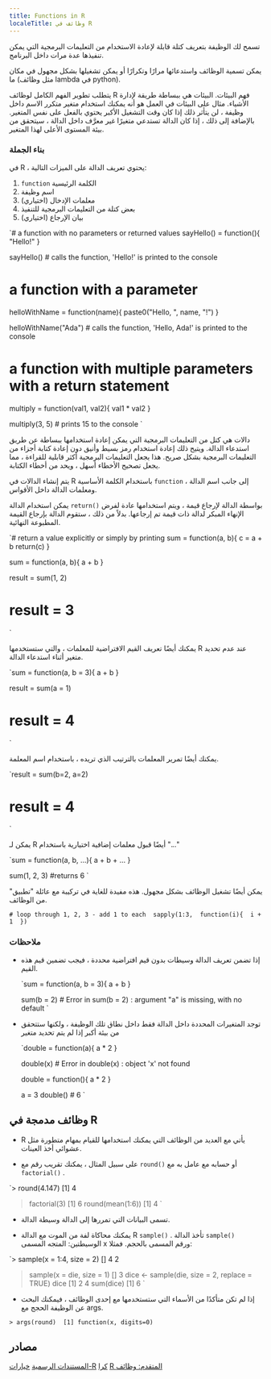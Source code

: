 ```yaml
---
title: Functions in R
localeTitle: وظائف في R
---
```

تسمح لك الوظيفة بتعريف كتلة قابلة لإعادة الاستخدام من التعليمات البرمجية التي يمكن تنفيذها عدة مرات داخل البرنامج.

يمكن تسمية الوظائف واستدعائها مرارًا وتكرارًا أو يمكن تشغيلها بشكل مجهول في مكان ما (مثل وظائف lambda في python).

يتطلب تطوير الفهم الكامل لوظائف R فهم البيئات. البيئات هي ببساطة طريقة لإدارة الأشياء. مثال على البيئات في العمل هو أنه يمكنك استخدام متغير متكرر الاسم داخل وظيفة ، لن يتأثر ذلك إذا كان وقت التشغيل الأكبر يحتوي بالفعل على نفس المتغير. بالإضافة إلى ذلك ، إذا كان الدالة تستدعي متغيرًا غير معرَّف داخل الدالة ، سيتحقق من بيئة المستوى الأعلى لهذا المتغير.

### بناء الجملة

في R ، يحتوي تعريف الدالة على الميزات التالية:

1.  `function` الكلمة الرئيسية
2.  اسم وظيفة
3.  معلمات الإدخال (اختياري)
4.  بعض كتلة من التعليمات البرمجية للتنفيذ
5.  بيان الإرجاع (اختياري)

 `# a function with no parameters or returned values 
 sayHello() = function(){ 
  "Hello!" 
 } 
 
 sayHello()  # calls the function, 'Hello!' is printed to the console 
 
 # a function with a parameter 
 helloWithName = function(name){ 
  paste0("Hello, ", name, "!") 
 } 
 
 helloWithName("Ada")  # calls the function, 'Hello, Ada!' is printed to the console 
 
 # a function with multiple parameters with a return statement 
 multiply = function(val1, val2){ 
  val1 * val2 
 } 
 
 multiply(3, 5)  # prints 15 to the console 
` 

دالات هي كتل من التعليمات البرمجية التي يمكن إعادة استخدامها ببساطة عن طريق استدعاء الدالة. ويتيح ذلك إعادة استخدام رمز بسيط وأنيق دون إعادة كتابة أجزاء من التعليمات البرمجية بشكل صريح. هذا يجعل التعليمات البرمجية أكثر قابلية للقراءة ، مما يجعل تصحيح الأخطاء أسهل ، ويحد من أخطاء الكتابة.

يتم إنشاء الدالات في R باستخدام الكلمة الأساسية `function` ، إلى جانب اسم الدالة ومعلمات الدالة داخل الأقواس.

يمكن استخدام الدالة `return()` بواسطة الدالة لإرجاع قيمة ، ويتم استخدامها عادة لفرض الإنهاء المبكر لدالة ذات قيمة تم إرجاعها. بدلاً من ذلك ، ستقوم الدالة بإرجاع القيمة المطبوعة النهائية.

 `# return a value explicitly or simply by printing 
 sum = function(a, b){ 
  c = a + b 
  return(c) 
 } 
 
 sum = function(a, b){ 
  a + b 
 } 
 
 
 result = sum(1, 2) 
 # result = 3 
` 

يمكنك أيضًا تعريف القيم الافتراضية للمعلمات ، والتي ستستخدمها R عند عدم تحديد متغير أثناء استدعاء الدالة.

 `sum = function(a, b = 3){ 
  a + b 
 } 
 
 result = sum(a = 1) 
 # result = 4 
` 

يمكنك أيضًا تمرير المعلمات بالترتيب الذي تريده ، باستخدام اسم المعلمة.

 `result = sum(b=2, a=2) 
 # result = 4 
` 

يمكن لـ R أيضًا قبول معلمات إضافية اختيارية باستخدام "..."

 `sum = function(a, b, ...){ 
  a + b + ... 
 } 
 
 sum(1, 2, 3) #returns 6 
` 

يمكن أيضًا تشغيل الوظائف بشكل مجهول. هذه مفيدة للغاية في تركيبة مع عائلة "تطبيق" من الوظائف.

 `# loop through 1, 2, 3 - add 1 to each 
 sapply(1:3, 
       function(i){ 
         i + 1 
         }) 
` 

### ملاحظات

*   إذا تضمن تعريف الدالة وسيطات بدون قيم افتراضية محددة ، فيجب تضمين قيم هذه القيم.
    
     `sum = function(a, b = 3){ 
     a + b 
     } 
     
     sum(b = 2) # Error in sum(b = 2) : argument "a" is missing, with no default 
    ` 
    
*   توجد المتغيرات المحددة داخل الدالة فقط داخل نطاق تلك الوظيفة ، ولكنها ستتحقق من بيئة أكبر إذا لم يتم تحديد متغير
    
     `double = function(a){ 
     a * 2 
     } 
     
     double(x)  # Error in double(x) : object 'x' not found 
     
     
     double = function(){ 
     a * 2 
     } 
     
     a = 3 
     double() # 6 
    ` 
    

## وظائف مدمجة في R

*   R يأتي مع العديد من الوظائف التي يمكنك استخدامها للقيام بمهام متطورة مثل عشوائي أخذ العينات.
    
*   على سبيل المثال ، يمكنك تقريب رقم مع `round()` أو حسابه مع عامل به مع `factorial()` .
    

 `> round(4.147) 
 [1] 4 
 > factorial(3) 
 [1] 6 
 > round(mean(1:6)) 
 [1] 4 
` 

*   تسمى البيانات التي تمررها إلى الدالة وسيطة الدالة.
    
*   يمكنك محاكاة لفة من الموت مع الدالة R `sample()` . تأخذ الدالة `sample()` الوسيطتين: المتجه المسمى x ورقم المسمى بالحجم. فمثلا:
    

 `> sample(x = 1:4, size = 2) 
 [] 4 2 
 > sample(x = die, size = 1) 
 [] 3 
 >dice <- sample(die, size = 2, replace = TRUE) 
 >dice 
 [1] 2 4 
 >sum(dice) 
 [1] 6 
` 

*   إذا لم تكن متأكدًا من الأسماء التي ستستخدمها مع إحدى الوظائف ، فيمكنك البحث عن الوظيفة الحجج مع args.

 `> args(round) 
 [1] function(x, digits=0) 
` 

## مصادر

[المستندات الرسمية](https://cran.r-project.org/manuals.html) [خيارات-R](https://www.statmethods.net/management/functions.html) [كرا](https://cran.r-project.org/doc/manuals/r-release/R-lang.html#Functions) [R المتقدم: وظائف](http://adv-r.had.co.nz/Functions.html)